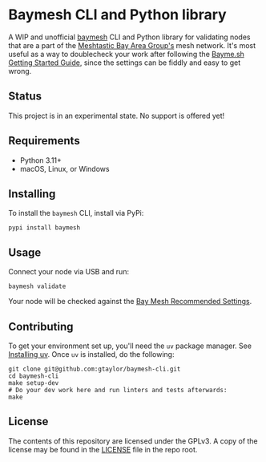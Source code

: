 # Baymesh CLI and Python library

A WIP and unofficial [baymesh](http://bayme.sh) CLI and Python library for validating nodes that are a part of the [Meshtastic Bay Area Group's](https://bayme.sh/) mesh network. It's most useful as a way to doublecheck your work after following the [Bayme.sh Getting Started Guide](https://bayme.sh/docs/getting-started/), since the settings can be fiddly and easy to get wrong.

## Status

This project is in an experimental state. No support is offered yet!

## Requirements

* Python 3.11+
* macOS, Linux, or Windows

## Installing

To install the `baymesh` CLI, install via PyPi:

```shell
pypi install baymesh
```

## Usage

Connect your node via USB and run:

```shell
baymesh validate
```

Your node will be checked against the [Bay Mesh Recommended Settings](https://bayme.sh/docs/getting-started/recommended-settings/).

## Contributing

To get your environment set up, you'll need the `uv` package manager. See [Installing uv](https://docs.astral.sh/uv/getting-started/installation/). Once `uv` is installed, do the following:

```shell
git clone git@github.com:gtaylor/baymesh-cli.git
cd baymesh-cli
make setup-dev
# Do your dev work here and run linters and tests afterwards:
make
```

## License

The contents of this repository are licensed under the GPLv3. A copy of the license may be found in the [LICENSE](./LICENSE) file in the repo root.